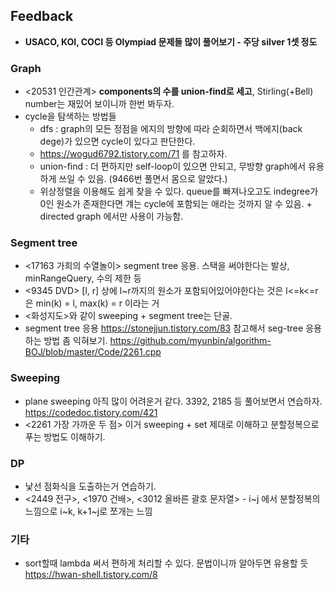 ## Feedback
- **USACO, KOI, COCI 등 Olympiad 문제들 많이 풀어보기 - 주당 silver 1셋 정도**

### Graph

- <20531 인간관계> **components의 수를 union-find로 세고**, Stirling(+Bell) number는 재밌어 보이니까 한번 봐두자.
- cycle을 탐색하는 방법들 
  - dfs : graph의 모든 정점을 에지의 방향에 따라 순회하면서 백에지(back dege)가 있으면 cycle이 있다고 판단한다.
  - https://wogud6792.tistory.com/71 를 참고하자.
  - union-find : 더 편하지만 self-loop이 있으면 안되고, 무방향 graph에서 유용하게 쓰일 수 있음. (9466번 풀면서 몸으로 알았다.)
  - 위상정렬을 이용해도 쉽게 찾을 수 있다. queue를 빠져나오고도 indegree가 0인 원소가 존재한다면 걔는 cycle에 포함되는 애라는 것까지 알 수 있음. + directed graph 에서만 사용이 가능함. 

### Segment tree

- <17163 가희의 수열놀이> segment tree 응용. 스택을 써야한다는 발상, minRangeQuery, 수의 제한 등
- <9345 DVD> [l, r] 상에 l~r까지의 원소가 포함되어있어야한다는 것은 l<=k<=r 은 min(k) = l, max(k) = r 이라는 거
- <화성지도>와 같이 sweeping + segment tree는 단골.
- segment tree 응용 https://stonejjun.tistory.com/83 참고해서 seg-tree 응용하는 방법 좀 익혀보기.
  https://github.com/myunbin/algorithm-BOJ/blob/master/Code/2261.cpp
  
### Sweeping

- plane sweeping 아직 많이 어려운거 같다. 3392, 2185 등 풀어보면서 연습하자. https://codedoc.tistory.com/421
- <2261 가장 가까운 두 점> 이거 sweeping + set 제대로 이해하고 분할정복으로 푸는 방법도 이해하기.

### DP

- 낯선 점화식을 도출하는거 연습하기.
- <2449 전구>, <1970 건배>, <3012 올바른 괄호 문자열> - i~j 에서 분할정복의 느낌으로 i~k, k+1~j로 쪼개는 느낌

### 기타
- sort할때 lambda 써서 편하게 처리할 수 있다. 문법이니까 알아두면 유용할 듯 https://hwan-shell.tistory.com/8
